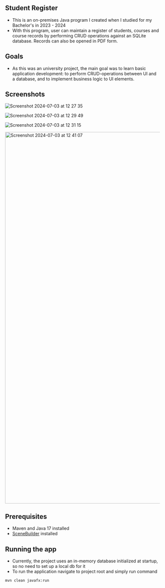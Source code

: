 ## Student Register
- This is an on-premises Java program I created when I studied for my Bachelor's in 2023 - 2024
- With this program, user can maintain a register of students, courses and course records by performing CRUD operations against an SQLite database. Records can also be opened in PDF form.

## Goals
- As this was an university project, the main goal was to learn basic application development: to perform CRUD-operations between UI and a database, and to implement business logic to UI elements.

## Screenshots

![Screenshot 2024-07-03 at 12 27 35](https://github.com/satukon/Student-register/assets/113008423/eab1f62e-b991-40db-9b29-f3e45176996b)

![Screenshot 2024-07-03 at 12 29 49](https://github.com/satukon/Student-register/assets/113008423/ca6903f4-6886-405e-a4e9-db4a62b241bb)

![Screenshot 2024-07-03 at 12 31 15](https://github.com/satukon/Student-register/assets/113008423/2dd46416-f11b-461e-8546-3923b76f25ab)

<img width="1206" alt="Screenshot 2024-07-03 at 12 41 07" src="https://github.com/satukon/Student-register/assets/113008423/26a487f7-22ab-4217-9185-38827f5a7362">
  
## Prerequisites
- Maven and Java 17 installed
- <a href="https://gluonhq.com/products/scene-builder/">SceneBuilder</a> installed

## Running the app
- Currently, the project uses an in-memory database initialized at startup, so no need to set up a local db for it
- To run the application navigate to project root and simply run command
```
mvn clean javafx:run
```
